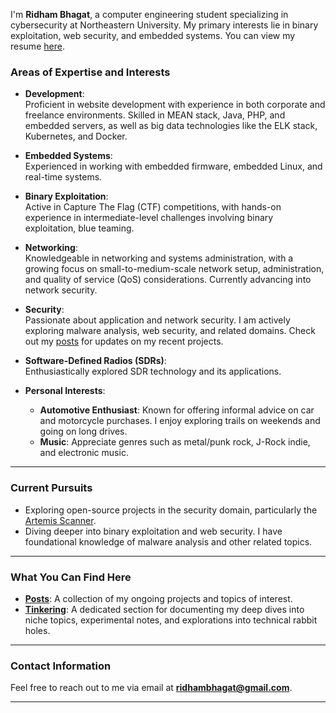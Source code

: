 I'm **Ridham Bhagat**, a computer engineering student specializing in cybersecurity at Northeastern University. My primary interests lie in binary exploitation, web security, and embedded systems. You can view my resume [here](/assets/ridham_bhagat_cv.pdf).

### **Areas of Expertise and Interests**

- **Development**:  
  Proficient in website development with experience in both corporate and freelance environments. Skilled in MEAN stack, Java, PHP, and embedded servers, as well as big data technologies like the ELK stack, Kubernetes, and Docker.

- **Embedded Systems**:  
  Experienced in working with embedded firmware, embedded Linux, and real-time systems.

- **Binary Exploitation**:  
  Active in Capture The Flag (CTF) competitions, with hands-on experience in intermediate-level challenges involving binary exploitation, blue teaming. 

- **Networking**:  
  Knowledgeable in networking and systems administration, with a growing focus on small-to-medium-scale network setup, administration, and quality of service (QoS) considerations. Currently advancing into network security.

- **Security**:  
  Passionate about application and network security. I am actively exploring malware analysis, web security, and related domains. Check out my [posts](/posts/) for updates on my recent projects.

- **Software-Defined Radios (SDRs)**:  
  Enthusiastically explored SDR technology and its applications.

- **Personal Interests**:  
  - **Automotive Enthusiast**: Known for offering informal advice on car and motorcycle purchases. I enjoy exploring trails on weekends and going on long drives.  
  - **Music**: Appreciate genres such as metal/punk rock, J-Rock indie, and electronic music.

---

### **Current Pursuits**

- Exploring open-source projects in the security domain, particularly the [Artemis Scanner](https://github.com/CERT-Polska/Artemis).  
- Diving deeper into binary exploitation and web security. I have foundational knowledge of malware analysis and other related topics.

---

### **What You Can Find Here**

- **[Posts](/posts/)**: A collection of my ongoing projects and topics of interest.  
- **[Tinkering](/tinkering/)**: A dedicated section for documenting my deep dives into niche topics, experimental notes, and explorations into technical rabbit holes.

---

### **Contact Information**
Feel free to reach out to me via email at **ridhambhagat@gmail.com**.

---
